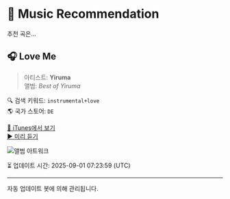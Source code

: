 
# 🎵 Music Recommendation

추천 곡은...

## 🎧 Love Me  
> 아티스트: **Yiruma**  
> 앨범: _Best of Yiruma_  

🔍 검색 키워드: `instrumental+love`  
🌎 국가 스토어: `DE`

[🔗 iTunes에서 보기](https://music.apple.com/de/album/love-me/527499972?i=527499988&uo=4)  
[▶️ 미리 듣기](https://audio-ssl.itunes.apple.com/itunes-assets/AudioPreview115/v4/02/e8/9a/02e89a22-ce5e-27fe-f83c-2ab9ff66ffe9/mzaf_15971616558681183009.plus.aac.p.m4a)

![앨범 아트워크](https://is1-ssl.mzstatic.com/image/thumb/Music/v4/37/2a/38/372a382a-e40b-bfbb-ffca-eff92ec66341/886443478114.jpg/100x100bb.jpg)

⏳ 업데이트 시간: 2025-09-01 07:23:59 (UTC)

---
자동 업데이트 봇에 의해 관리됩니다.
